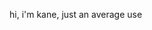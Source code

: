 hi, i'm kane, just an average use

<!---
kanehopkinson/kanehopkinson is a ✨ special ✨ repository because its `README.md` (this file) appears on your GitHub profile.
You can click the Preview link to take a look at your changes.
--->
